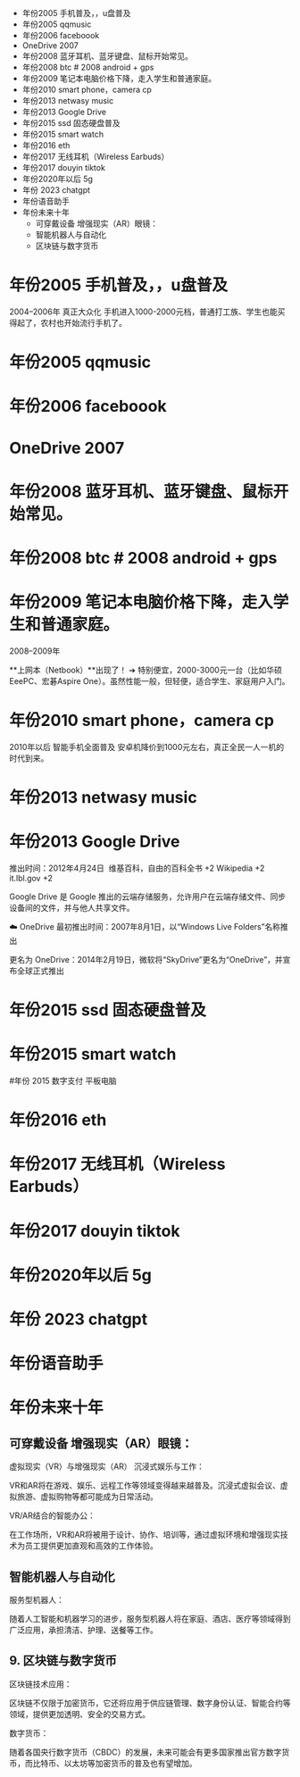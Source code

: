 



<!-- TOC -->

- 年份2005 手机普及，，u盘普及
- 年份2005 qqmusic
- 年份2006 faceboook
- OneDrive 2007
- 年份2008 蓝牙耳机、蓝牙键盘、鼠标开始常见。
- 年份2008 btc  # 2008 android  + gps
- 年份2009 笔记本电脑价格下降，走入学生和普通家庭。
- 年份2010  smart phone，camera cp
- 年份2013 netwasy  music
- 年份2013 Google Drive
- 年份2015 ssd 固态硬盘普及
- 年份2015 smart watch
- 年份2016 eth
- 年份2017  无线耳机（Wireless Earbuds）
- 年份2017 douyin tiktok
- 年份2020年以后 5g
- 年份 2023 chatgpt
- 年份语音助手
- 年份未来十年
    - 可穿戴设备 增强现实（AR）眼镜：
    - 智能机器人与自动化
    - 区块链与数字货币

<!-- /TOC -->
# 年份2005 手机普及，，u盘普及

2004–2006年	真正大众化	手机进入1000-2000元档，普通打工族、学生也能买得起了，农村也开始流行手机了。
# 年份2005 qqmusic
# 年份2006 faceboook
# OneDrive 2007
# 年份2008 蓝牙耳机、蓝牙键盘、鼠标开始常见。

# 年份2008 btc  # 2008 android  + gps 
# 年份2009 笔记本电脑价格下降，走入学生和普通家庭。


2008–2009年

**上网本（Netbook）**出现了！
➔ 特别便宜，2000-3000元一台（比如华硕EeePC、宏碁Aspire One）。虽然性能一般，但轻便，适合学生、家庭用户入门。




# 年份2010  smart phone，camera cp

2010年以后	智能手机全面普及	安卓机降价到1000元左右，真正全民一人一机的时代到来。



# 年份2013 netwasy  music 
#  年份2013 Google Drive
推出时间：​2012年4月24日 ​
维基百科，自由的百科全书
+2
Wikipedia
+2
it.lbl.gov
+2

Google Drive 是 Google 推出的云端存储服务，允许用户在云端存储文件、同步设备间的文件，并与他人共享文件。​

☁️ OneDrive
最初推出时间：​2007年8月1日，以“Windows Live Folders”名称推出

更名为 OneDrive：​2014年2月19日，微软将“SkyDrive”更名为“OneDrive”，并宣布全球正式推出 
# 年份2015 ssd 固态硬盘普及
# 年份2015 smart watch
#年份 2015  数字支付  平板电脑
# 年份2016 eth
# 年份2017  无线耳机（Wireless Earbuds）
# 年份2017 douyin tiktok
# 年份2020年以后 5g
# 年份 2023 chatgpt 
# 年份语音助手
# 年份未来十年

## 可穿戴设备 增强现实（AR）眼镜：


虚拟现实（VR）与增强现实（AR）
沉浸式娱乐与工作：

VR和AR将在游戏、娱乐、远程工作等领域变得越来越普及。沉浸式虚拟会议、虚拟旅游、虚拟购物等都可能成为日常活动。

VR/AR结合的智能办公：

在工作场所，VR和AR将被用于设计、协作、培训等，通过虚拟环境和增强现实技术为员工提供更加直观和高效的工作体验。


## 智能机器人与自动化
服务型机器人：

随着人工智能和机器学习的进步，服务型机器人将在家庭、酒店、医疗等领域得到广泛应用，承担清洁、护理、送餐等工作。


## 9. 区块链与数字货币
区块链技术应用：

区块链不仅限于加密货币，它还将应用于供应链管理、数字身份认证、智能合约等领域，提供更加透明、安全的交易方式。

数字货币：

随着各国央行数字货币（CBDC）的发展，未来可能会有更多国家推出官方数字货币，而比特币、以太坊等加密货币的普及也有望增加。